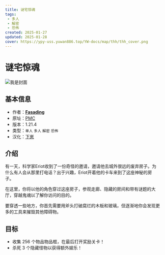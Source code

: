 ```yaml
---
title: 谜宅惊魂
tags: 
 - 多人
 - 解密
 - 恐怖
created: 2025-01-27
updated: 2025-01-28
cover: https://ypy-uss.yuwan886.top/YW-docs/map/thh/thh_cover.png
---
```


# 谜宅惊魂
![我是封面](https://ypy-uss.yuwan886.top/YW-docs/map/thh/thh_cover.png)
## 基本信息

- 作者：[**Fasading**](https://www.planetminecraft.com/member/fasading/)
- 原址：[PMC](https://www.planetminecraft.com/project/the-hauntpuzzled-house/)
- 版本：1.21.4
- 类型：`单人` `多人` `解密` `恐怖`
- 汉化：[下崽](https://pan.quark.cn/s/3254fb7cdd25)

## 介绍

有一天，科学家Eriot收到了一份奇怪的邀请，邀请他去城外很远的废弃房子。为什么有人会从那里打电话？出于兴趣，Eriot开着他的卡车来到了这座神秘的房子。

在这里，你将以他的角色穿过这座房子，参观走廊、隐藏的房间和带有谜题的大厅，穿越鬼魂以了解你访问的目的。

要穿透一些地方，你首先需要用斧头打破腐烂的木板和玻璃，但逐渐地你会发现更多的工具来摧毁其他障碍物。

## 目标

 - 收集 256 个物品物品框，在最后打开奖励关卡！
 - 杀死 3 个隐藏怪物以获得额外娱乐！